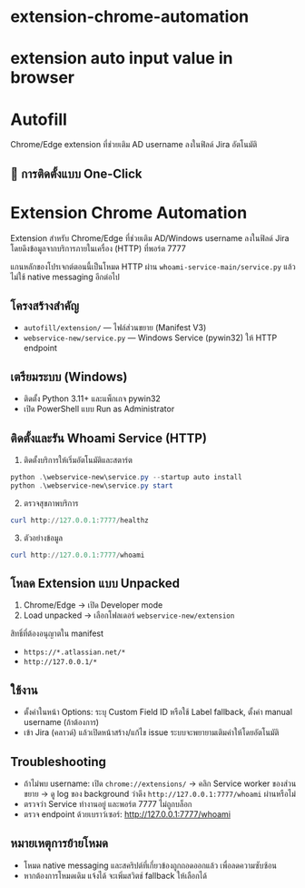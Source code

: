 
# extension-chrome-automation
extension auto input value in browser
=======
# Autofill

Chrome/Edge extension ที่ช่วยเติม AD username ลงในฟิลด์ Jira อัตโนมัติ

## 🚀 การติดตั้งแบบ One-Click

# Extension Chrome Automation

Extension สำหรับ Chrome/Edge ที่ช่วยเติม AD/Windows username ลงในฟิลด์ Jira โดยดึงข้อมูลจากบริการภายในเครื่อง (HTTP) ที่พอร์ต 7777

แกนหลักของโปรเจกต์ตอนนี้เป็นโหมด HTTP ผ่าน `whoami-service-main/service.py` แล้ว ไม่ใช้ native messaging อีกต่อไป

## โครงสร้างสำคัญ
- `autofill/extension/` — ไฟล์ส่วนขยาย (Manifest V3)
- `webservice-new/service.py` — Windows Service (pywin32) ให้ HTTP endpoint

## เตรียมระบบ (Windows)
- ติดตั้ง Python 3.11+ และแพ็กเกจ pywin32
- เปิด PowerShell แบบ Run as Administrator

## ติดตั้งและรัน Whoami Service (HTTP)
1) ติดตั้งบริการให้เริ่มอัตโนมัติและสตาร์ต
```powershell
python .\webservice-new\service.py --startup auto install
python .\webservice-new\service.py start
```
2) ตรวจสุขภาพบริการ
```powershell
curl http://127.0.0.1:7777/healthz
```
3) ตัวอย่างข้อมูล
```powershell
curl http://127.0.0.1:7777/whoami
```

## โหลด Extension แบบ Unpacked
1) Chrome/Edge → เปิด Developer mode
2) Load unpacked → เลือกโฟลเดอร์ `webservice-new/extension`

สิทธิ์ที่ต้องอนุญาตใน manifest
- `https://*.atlassian.net/*`
- `http://127.0.0.1/*`

## ใช้งาน
- ตั้งค่าในหน้า Options: ระบุ Custom Field ID หรือใช้ Label fallback, ตั้งค่า manual username (ถ้าต้องการ)
- เข้า Jira (คลาวด์) แล้วเปิดหน้าสร้าง/แก้ไข issue ระบบจะพยายามเติมค่าให้โดยอัตโนมัติ

## Troubleshooting
- ถ้าไม่พบ username: เปิด `chrome://extensions/` → คลิก Service worker ของส่วนขยาย → ดู log ของ background ว่าดึง `http://127.0.0.1:7777/whoami` ผ่านหรือไม่
- ตรวจว่า Service ทำงานอยู่ และพอร์ต 7777 ไม่ถูกบล็อก
- ตรวจ endpoint ด้วยเบราว์เซอร์: http://127.0.0.1:7777/whoami

## หมายเหตุการย้ายโหมด
- โหมด native messaging และสคริปต์ที่เกี่ยวข้องถูกถอดออกแล้ว เพื่อลดความซับซ้อน
- หากต้องการโหมดเดิม แจ้งได้ จะเพิ่มสวิตช์ fallback ให้เลือกได้
